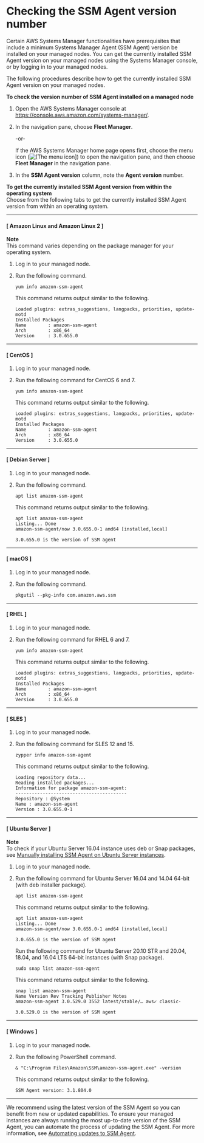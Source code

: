 # Checking the SSM Agent version number<a name="ssm-agent-get-version"></a>

Certain AWS Systems Manager functionalities have prerequisites that include a minimum Systems Manager Agent \(SSM Agent\) version be installed on your managed nodes\. You can get the currently installed SSM Agent version on your managed nodes using the Systems Manager console, or by logging in to your managed nodes\.

The following procedures describe how to get the currently installed SSM Agent version on your managed nodes\.

**To check the version number of SSM Agent installed on a managed node**

1. Open the AWS Systems Manager console at [https://console\.aws\.amazon\.com/systems\-manager/](https://console.aws.amazon.com/systems-manager/)\.

1. In the navigation pane, choose **Fleet Manager**\.

   \-or\-

   If the AWS Systems Manager home page opens first, choose the menu icon \(![\[The menu icon\]](http://docs.aws.amazon.com/systems-manager/latest/userguide/images/menu-icon-small.png)\) to open the navigation pane, and then choose **Fleet Manager** in the navigation pane\.

1. In the **SSM Agent version** column, note the **Agent version** number\.

**To get the currently installed SSM Agent version from within the operating system**  
Choose from the following tabs to get the currently installed SSM Agent version from within an operating system\.

------
#### [ Amazon Linux and Amazon Linux 2 ]
**Note**  
This command varies depending on the package manager for your operating system\.

1. Log in to your managed node\.

1. Run the following command\.

   ```
   yum info amazon-ssm-agent
   ```

   This command returns output similar to the following\.

   ```
   Loaded plugins: extras_suggestions, langpacks, priorities, update-motd
   Installed Packages
   Name        : amazon-ssm-agent
   Arch        : x86_64
   Version     : 3.0.655.0
   ```

------
#### [ CentOS ]

1. Log in to your managed node\.

1. Run the following command for CentOS 6 and 7\.

   ```
   yum info amazon-ssm-agent
   ```

   This command returns output similar to the following\.

   ```
   Loaded plugins: extras_suggestions, langpacks, priorities, update-motd
   Installed Packages
   Name        : amazon-ssm-agent
   Arch        : x86_64
   Version     : 3.0.655.0
   ```

------
#### [ Debian Server ]

1. Log in to your managed node\.

1. Run the following command\.

   ```
   apt list amazon-ssm-agent
   ```

   This command returns output similar to the following\.

   ```
   apt list amazon-ssm-agent
   Listing... Done
   amazon-ssm-agent/now 3.0.655.0-1 amd64 [installed,local]
   
   3.0.655.0 is the version of SSM agent
   ```

------
#### [ macOS ]

1. Log in to your managed node\.

1. Run the following command\.

   ```
   pkgutil --pkg-info com.amazon.aws.ssm
   ```

------
#### [ RHEL ]

1. Log in to your managed node\.

1. Run the following command for RHEL 6 and 7\.

   ```
   yum info amazon-ssm-agent
   ```

   This command returns output similar to the following\.

   ```
   Loaded plugins: extras_suggestions, langpacks, priorities, update-motd
   Installed Packages
   Name        : amazon-ssm-agent
   Arch        : x86_64
   Version     : 3.0.655.0
   ```

------
#### [ SLES ]

1. Log in to your managed node\.

1. Run the following command for SLES 12 and 15\.

   ```
   zypper info amazon-ssm-agent
   ```

   This command returns output similar to the following\.

   ```
   Loading repository data...
   Reading installed packages...
   Information for package amazon-ssm-agent:
   -----------------------------------------
   Repository : @System
   Name : amazon-ssm-agent
   Version : 3.0.655.0-1
   ```

------
#### [ Ubuntu Server ]
**Note**  
To check if your Ubuntu Server 16\.04 instance uses deb or Snap packages, see [Manually installing SSM Agent on Ubuntu Server instances](agent-install-ubuntu.md)\.

1. Log in to your managed node\.

1. Run the following command for Ubuntu Server 16\.04 and 14\.04 64\-bit \(with deb installer package\)\.

   ```
   apt list amazon-ssm-agent
   ```

   This command returns output similar to the following\.

   ```
   apt list amazon-ssm-agent
   Listing... Done
   amazon-ssm-agent/now 3.0.655.0-1 amd64 [installed,local]
   
   3.0.655.0 is the version of SSM agent
   ```

   Run the following command for Ubuntu Server 20\.10 STR and 20\.04, 18\.04, and 16\.04 LTS 64\-bit instances \(with Snap package\)\.

   ```
   sudo snap list amazon-ssm-agent
   ```

   This command returns output similar to the following\.

   ```
   snap list amazon-ssm-agent
   Name Version Rev Tracking Publisher Notes
   amazon-ssm-agent 3.0.529.0 3552 latest/stable/… aws✓ classic-
   
   3.0.529.0 is the version of SSM agent
   ```

------
#### [ Windows ]

1. Log in to your managed node\.

1. Run the following PowerShell command\.

   ```
   & "C:\Program Files\Amazon\SSM\amazon-ssm-agent.exe" -version
   ```

   This command returns output similar to the following\.

   ```
   SSM Agent version: 3.1.804.0
   ```

------

We recommend using the latest version of the SSM Agent so you can benefit from new or updated capabilities\. To ensure your managed instances are always running the most up\-to\-date version of the SSM Agent, you can automate the process of updating the SSM Agent\. For more information, see [Automating updates to SSM Agent](ssm-agent-automatic-updates.md)\.